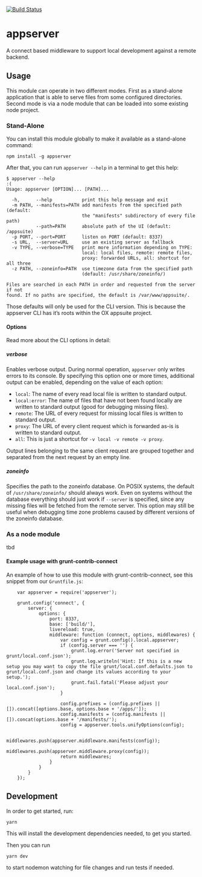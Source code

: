 [![Build Status](https://travis-ci.org/Open-Xchange-Frontend/appserver.svg?branch=master)](https://travis-ci.org/Open-Xchange-Frontend/appserver)

# appserver

A connect based middleware to support local development against a remote backend.

## Usage

This module can operate in two different modes. First as a stand-alone application that
is able to serve files from some configured directories. Second mode is via a node module
that can be loaded into some existing node project.

### Stand-Alone

You can install this module globally to make it available as a stand-alone command:

    npm install -g appserver

After that, you can run `appserver --help` in a terminal to get this help:

```
$ appserver --help                                                                                                                                                            :(
Usage: appserver [OPTION]... [PATH]...

  -h,      --help           print this help message and exit
  -m PATH, --manifests=PATH add manifests from the specified path (default:
                            the "manifests" subdirectory of every file path)
           --path=PATH      absolute path of the UI (default: /appsuite)
  -p PORT, --port=PORT      listen on PORT (default: 8337)
  -s URL,  --server=URL     use an existing server as fallback
  -v TYPE, --verbose=TYPE   print more information depending on TYPE:
                            local: local files, remote: remote files,
                            proxy: forwarded URLs, all: shortcut for all three
  -z PATH, --zoneinfo=PATH  use timezone data from the specified path
                            (default: /usr/share/zoneinfo/)

Files are searched in each PATH in order and requested from the server if not
found. If no paths are specified, the default is /var/www/appsuite/.
```

Those defaults will only be used for the CLI version. This is because the appserver CLI has
it’s roots within the OX appsuite project.

#### Options

Read more about the CLI options in detail:

##### verbose

Enables verbose output. During normal operation, ```appserver``` only writes errors to its console. By specifying this option one or more times, additional output can be enabled, depending on the value of each option:

- ```local```: The name of every read local file is written to standard output.
- ```local:error```: The name of files that have not been found locally are written to standard output (good for debugging missing files).
- ```remote```: The URL of every request for missing local files is written to standard output.
- ```proxy```: The URL of every client request which is forwarded as-is is written to standard output.
- ```all```: This is just a shortcut for ```-v local -v remote -v proxy```.

Output lines belonging to the same client request are grouped together and separated from the next request by an empty line.

##### zoneinfo

Specifies the path to the zoneinfo database. On POSIX systems, the default of ```/usr/share/zoneinfo/``` should always work. Even on systems without the database everything should just work if ```--server``` is specified, since any missing files will be fetched from the remote server. This option may still be useful when debugging time zone problems caused by different versions of the zoneinfo database.

### As a node module

tbd

#### Example usage with grunt-contrib-connect

An example of how to use this module with grunt-contrib-connect, see this snippet from our `Gruntfile.js`:

```
    var appserver = require('appserver');

    grunt.config('connect', {
        server: {
            options: {
                port: 8337,
                base: ['build/'],
                livereload: true,
                middleware: function (connect, options, middlewares) {
                    var config = grunt.config().local.appserver;
                    if (config.server === '') {
                        grunt.log.error('Server not specified in grunt/local.conf.json');
                        grunt.log.writeln('Hint: If this is a new setup you may want to copy the file grunt/local.conf.defaults.json to grunt/local.conf.json and change its values according to your setup.');
                        grunt.fail.fatal('Please adjust your local.conf.json');
                    }

                    config.prefixes = (config.prefixes || []).concat([options.base, options.base + '/apps/']);
                    config.manifests = (config.manifests || []).concat(options.base + '/manifests/');
                    config = appserver.tools.unifyOptions(config);

                    middlewares.push(appserver.middleware.manifests(config));
                    middlewares.push(appserver.middleware.proxy(config));
                    return middlewares;
                }
            }
        }
    });
```

## Development

In order to get started, run:

    yarn

This will install the development dependencies needed, to get you started.

Then you can run

    yarn dev

to start nodemon watching for file changes and run tests if needed.
